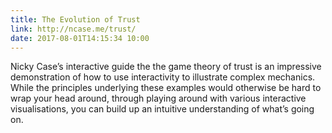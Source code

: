 ```yaml
---
title: The Evolution of Trust
link: http://ncase.me/trust/
date: 2017-08-01T14:15:34 10:00
---
```


Nicky Case’s interactive guide the the game theory of trust is an impressive demonstration of how to use interactivity to illustrate complex mechanics. While the principles underlying these examples would otherwise be hard to wrap your head around, through playing around with various interactive visualisations, you can build up an intuitive understanding of what’s going on. 